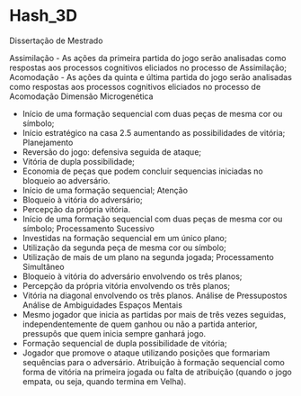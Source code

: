 # Hash_3D
Dissertação de Mestrado

Assimilação - As ações da primeira partida do jogo serão analisadas como respostas aos processos
cognitivos eliciados no processo de Assimilação;
Acomodação - As ações da quinta e última partida do jogo serão analisadas como respostas aos
processos cognitivos eliciados no processo de Acomodação
Dimensão Microgenética
- Início de uma formação sequencial com duas peças de mesma cor ou símbolo;
- Início estratégico na casa 2.5 aumentando as possibilidades de vitória;
Planejamento
- Reversão do jogo: defensiva seguida de ataque;
- Vitória de dupla possibilidade;
- Economia de peças que podem concluir sequencias iniciadas no bloqueio ao
adversário.
- Início de uma formação sequencial;
Atenção
- Bloqueio à vitória do adversário;
- Percepção da própria vitória.
- Início de uma formação sequencial com duas peças de mesma cor ou símbolo;
Processamento
Sucessivo
- Investidas na formação sequencial em um único plano;
- Utilização da segunda peça de mesma cor ou símbolo;
- Utilização de mais de um plano na segunda jogada;
Processamento
Simultâneo
- Bloqueio à vitória do adversário envolvendo os três planos;
- Percepção da própria vitória envolvendo os três planos;
- Vitória na diagonal envolvendo os três planos.
Análise de
Pressupostos
Análise de
Ambiguidades
Espaços Mentais
- Mesmo jogador que inicia as partidas por mais de três vezes seguidas,
independentemente de quem ganhou ou não a partida anterior, pressupôs que quem
inicia sempre ganhará jogo.
- Formação sequencial de dupla possibilidade de vitória;
- Jogador que promove o ataque utilizando posições que formariam sequências para o
adversário.
Atribuição à formação sequencial como forma de vitória na primeira jogada ou falta
de atribuição (quando o jogo empata, ou seja, quando termina em Velha).